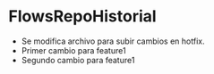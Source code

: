 # FlowsRepoHistorial
- Se modifica archivo para subir cambios en hotfix.
- Primer cambio para feature1
- Segundo cambio para feature1
